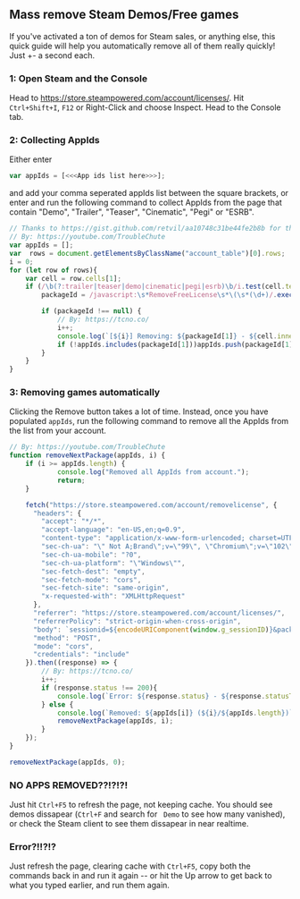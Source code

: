 ## Mass remove Steam Demos/Free games
If you've activated a ton of demos for Steam sales, or anything else, this quick guide will help you automatically remove all of them really quickly! Just +- a second each.

### 1: Open Steam and the Console
Head to https://store.steampowered.com/account/licenses/.
Hit `Ctrl+Shift+I`, `F12` or Right-Click and choose Inspect.
Head to the Console tab.

### 2: Collecting AppIds
Either enter 
```js
var appIds = [<<<App ids list here>>>];
```
and add your comma seperated appIds list between the square brackets, or enter and run the following command to collect AppIds from the page that contain "Demo", "Trailer", "Teaser", "Cinematic", "Pegi" or "ESRB".
```js
// Thanks to https://gist.github.com/retvil/aa10748c31be44fe2b8b for the REGEX
// By: https://youtube.com/TroubleChute
var appIds = [];
var  rows = document.getElementsByClassName("account_table")[0].rows;
i = 0;
for (let row of rows){
    var cell = row.cells[1];
    if (/\b(?:trailer|teaser|demo|cinematic|pegi|esrb)\b/i.test(cell.textContent)) {
        packageId = /javascript:\s*RemoveFreeLicense\s*\(\s*(\d+)/.exec(cell.innerHTML);

        if (packageId !== null) {
			// By: https://tcno.co/
            i++;
            console.log(`[${i}] Removing: ${packageId[1]} - ${cell.innerHTML.split("</div>")[1].trim()}`);
            if (!appIds.includes(packageId[1]))appIds.push(packageId[1]);
        }
    }
}
```

### 3: Removing games automatically
Clicking the Remove button takes a lot of time. Instead, once you have populated `appIds`, run the following command to remove all the AppIds from the list from your account.
```js
// By: https://youtube.com/TroubleChute
function removeNextPackage(appIds, i) {
    if (i >= appIds.length) {
            console.log("Removed all AppIds from account.");
            return;
    }

    fetch("https://store.steampowered.com/account/removelicense", {
      "headers": {
        "accept": "*/*",
        "accept-language": "en-US,en;q=0.9",
        "content-type": "application/x-www-form-urlencoded; charset=UTF-8",
        "sec-ch-ua": "\" Not A;Brand\";v=\"99\", \"Chromium\";v=\"102\", \"Google Chrome\";v=\"102\"",
        "sec-ch-ua-mobile": "?0",
        "sec-ch-ua-platform": "\"Windows\"",
        "sec-fetch-dest": "empty",
        "sec-fetch-mode": "cors",
        "sec-fetch-site": "same-origin",
        "x-requested-with": "XMLHttpRequest"
      },
      "referrer": "https://store.steampowered.com/account/licenses/",
      "referrerPolicy": "strict-origin-when-cross-origin",
      "body": `sessionid=${encodeURIComponent(window.g_sessionID)}&packageid=${appIds[i]}`,
      "method": "POST",
      "mode": "cors",
      "credentials": "include"
    }).then((response) => {
		// By: https://tcno.co/
        i++;
        if (response.status !== 200){
            console.log(`Error: ${response.status} - ${response.statusText}`)
        } else {
            console.log(`Removed: ${appIds[i]} (${i}/${appIds.length})`);
            removeNextPackage(appIds, i);
        }
    });
}

removeNextPackage(appIds, 0);
```

### NO APPS REMOVED??!?!?!
Just hit `Ctrl+F5` to refresh the page, not keeping cache. You should see demos dissapear (`Ctrl+F` and search for ` Demo` to see how many vanished), or check the Steam client to see them dissapear in near realtime.

### Error?!!?!?
Just refresh the page, clearing cache with `Ctrl+F5`, copy both the commands back in and run it again -- or hit the Up arrow to get back to what you typed earlier, and run them again.
